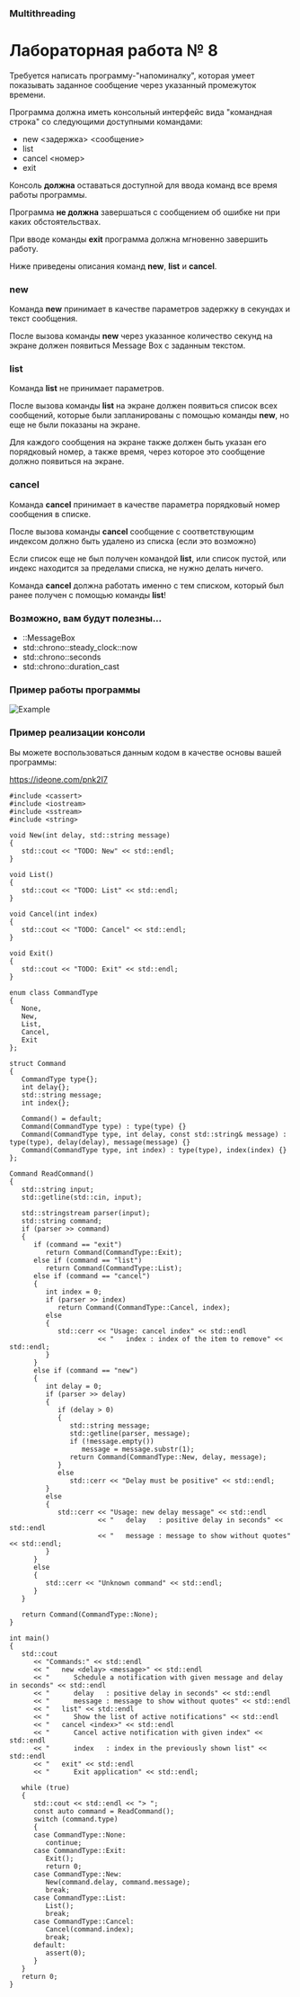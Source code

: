 ### Multithreading
# Лабораторная работа № 8

Требуется написать программу-"напоминалку", которая умеет показывать заданное сообщение через указанный промежуток времени.

Программа должна иметь консольный интерфейс вида "командная строка" со следующими доступными командами:

- new <задержка> <сообщение>
- list
- cancel <номер>
- exit

Консоль **должна** оставаться доступной для ввода команд все время работы программы.

Программа **не должна** завершаться с сообщением об ошибке ни при каких обстоятельствах.

При вводе команды **exit** программа должна мгновенно завершить работу.

Ниже приведены описания команд **new**, **list** и **cancel**.

### new

Команда **new** принимает в качестве параметров задержку в секундах и текст сообщения.

После вызова команды **new** через указанное количество секунд на экране должен появиться Message Box с заданным текстом.

### list

Команда **list** не принимает параметров.

После вызова команды **list** на экране должен появиться список всех сообщений, которые были запланированы с помощью команды **new**, но еще не были показаны на экране.

Для каждого сообщения на экране также должен быть указан его порядковый номер, а также время, через которое это сообщение должно появиться на экране.

### cancel

Команда **cancel** принимает в качестве параметра порядковый номер сообщения в списке.

После вызова команды **cancel** сообщение с соответствующим индексом должно быть удалено из списка (если это возможно)

Если список еще не был получен командой **list**, или список пустой, или индекс находится за пределами списка, не нужно делать ничего.

Команда **cancel** должна работать именно с тем списком, который был ранее получен с помощью команды **list**!

### Возможно, вам будут полезны...

- ::MessageBox
- std::chrono::steady_clock::now
- std::chrono::seconds
- std::chrono::duration_cast

### Пример работы программы

![Example](images/Example.png)

### Пример реализации консоли

Вы можете воспользоваться данным кодом в качестве основы вашей программы:

https://ideone.com/pnk2I7

```
#include <cassert>
#include <iostream>
#include <sstream>
#include <string>

void New(int delay, std::string message)
{
   std::cout << "TODO: New" << std::endl;
}

void List()
{
   std::cout << "TODO: List" << std::endl;
}

void Cancel(int index)
{
   std::cout << "TODO: Cancel" << std::endl;
}

void Exit()
{
   std::cout << "TODO: Exit" << std::endl;
}

enum class CommandType
{
   None,
   New,
   List,
   Cancel,
   Exit
};

struct Command
{
   CommandType type{};
   int delay{};
   std::string message;
   int index{};

   Command() = default;
   Command(CommandType type) : type(type) {}
   Command(CommandType type, int delay, const std::string& message) : type(type), delay(delay), message(message) {}
   Command(CommandType type, int index) : type(type), index(index) {}
};

Command ReadCommand()
{
   std::string input;
   std::getline(std::cin, input);

   std::stringstream parser(input);
   std::string command;
   if (parser >> command)
   {
      if (command == "exit")
         return Command(CommandType::Exit);
      else if (command == "list")
         return Command(CommandType::List);
      else if (command == "cancel")
      {
         int index = 0;
         if (parser >> index)
            return Command(CommandType::Cancel, index);
         else
         {
            std::cerr << "Usage: cancel index" << std::endl
                      << "   index : index of the item to remove" << std::endl;
         }
      }
      else if (command == "new")
      {
         int delay = 0;
         if (parser >> delay)
         {
            if (delay > 0)
            {
               std::string message;
               std::getline(parser, message);
               if (!message.empty())
                  message = message.substr(1);
               return Command(CommandType::New, delay, message);
            }
            else
               std::cerr << "Delay must be positive" << std::endl;
         }
         else
         {
            std::cerr << "Usage: new delay message" << std::endl
                      << "   delay   : positive delay in seconds" << std::endl
                      << "   message : message to show without quotes" << std::endl;
         }
      }
      else
      {
         std::cerr << "Unknown command" << std::endl;
      }
   }

   return Command(CommandType::None);
}

int main()
{
   std::cout
      << "Commands:" << std::endl
      << "   new <delay> <message>" << std::endl
      << "      Schedule a notification with given message and delay in seconds" << std::endl
      << "      delay   : positive delay in seconds" << std::endl
      << "      message : message to show without quotes" << std::endl
      << "   list" << std::endl
      << "      Show the list of active notifications" << std::endl
      << "   cancel <index>" << std::endl
      << "      Cancel active notification with given index" << std::endl
      << "      index   : index in the previously shown list" << std::endl
      << "   exit" << std::endl
      << "      Exit application" << std::endl;

   while (true)
   {
      std::cout << std::endl << "> ";
      const auto command = ReadCommand();
      switch (command.type)
      {
      case CommandType::None:
         continue;
      case CommandType::Exit:
         Exit();
         return 0;
      case CommandType::New:
         New(command.delay, command.message);
         break;
      case CommandType::List:
         List();
         break;
      case CommandType::Cancel:
         Cancel(command.index);
         break;
      default:
         assert(0);
      }
   }
   return 0;
}
```

